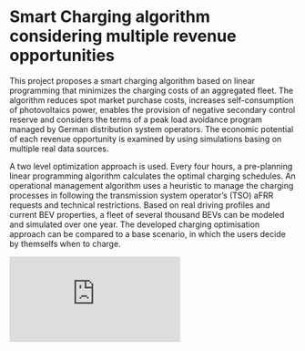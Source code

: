 # Smart Charging algorithm considering multiple revenue opportunities

This project proposes a smart charging algorithm based on linear programming that minimizes the charging costs of an aggregated fleet. The algorithm reduces spot market purchase costs, increases self-consumption of photovoltaics power, enables the provision of negative secondary control reserve and considers the terms of a peak load avoidance program managed by German distribution system operators. The economic potential of each revenue opportunity is examined by using simulations basing on multiple real data sources.

A two level optimization approach is used. Every four hours, a pre-planning linear programming algorithm calculates the optimal charging schedules. An operational management algorithm uses a heuristic to manage the charging processes in following the transmission system operator’s (TSO) aFRR requests and technical restrictions. Based on real driving profiles and current BEV properties, a fleet of several thousand BEVs can be modeled and simulated over one year. The developed charging optimisation approach can be compared to a base scenario, in which the users decide by themselfs when to charge.

![alt text](https://github.com/nicopieper/SmartCharging/blob/SimulationExtendParallel/ReadmeImages/3Systemaufbau.pdf?raw=true)
